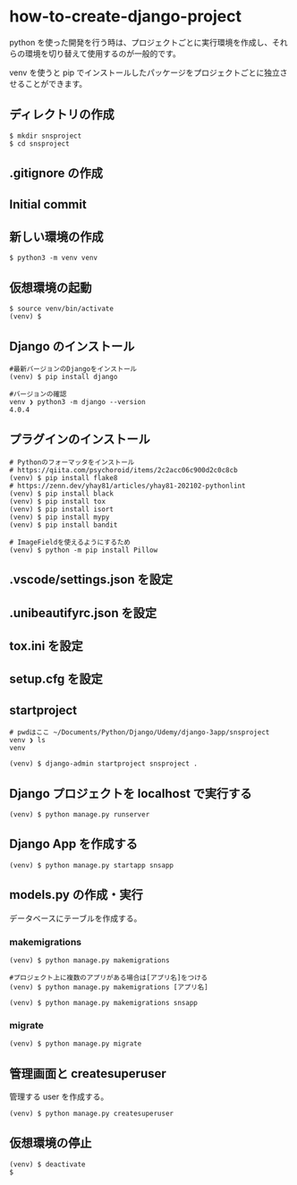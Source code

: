 # how-to-create-django-project

python を使った開発を行う時は、プロジェクトごとに実行環境を作成し、それらの環境を切り替えて使用するのが一般的です。

venv を使うと pip でインストールしたパッケージをプロジェクトごとに独立させることができます。

## ディレクトリの作成

```
$ mkdir snsproject
$ cd snsproject
```

## .gitignore の作成

## Initial commit

## 新しい環境の作成

```
$ python3 -m venv venv
```

## 仮想環境の起動

```
$ source venv/bin/activate
(venv) $
```

## Django のインストール

```
#最新バージョンのDjangoをインストール
(venv) $ pip install django

#バージョンの確認
venv ❯ python3 -m django --version
4.0.4
```

## プラグインのインストール

```
# Pythonのフォーマッタをインストール
# https://qiita.com/psychoroid/items/2c2acc06c900d2c0c8cb
(venv) $ pip install flake8
# https://zenn.dev/yhay81/articles/yhay81-202102-pythonlint
(venv) $ pip install black
(venv) $ pip install tox
(venv) $ pip install isort
(venv) $ pip install mypy
(venv) $ pip install bandit

# ImageFieldを使えるようにするため
(venv) $ python -m pip install Pillow
```

## .vscode/settings.json を設定

## .unibeautifyrc.json を設定

## tox.ini を設定

## setup.cfg を設定

## startproject

```
# pwdはここ ~/Documents/Python/Django/Udemy/django-3app/snsproject
venv ❯ ls
venv

(venv) $ django-admin startproject snsproject .
```

## Django プロジェクトを localhost で実行する

```
(venv) $ python manage.py runserver
```

## Django App を作成する

```
(venv) $ python manage.py startapp snsapp
```

## models.py の作成・実行

データベースにテーブルを作成する。

### makemigrations

```
(venv) $ python manage.py makemigrations

#プロジェクト上に複数のアプリがある場合は[アプリ名]をつける
(venv) $ python manage.py makemigrations [アプリ名]

(venv) $ python manage.py makemigrations snsapp
```

### migrate

```
(venv) $ python manage.py migrate
```

## 管理画面と createsuperuser

管理する user を作成する。

```
(venv) $ python manage.py createsuperuser
```

## 仮想環境の停止

```
(venv) $ deactivate
$
```
